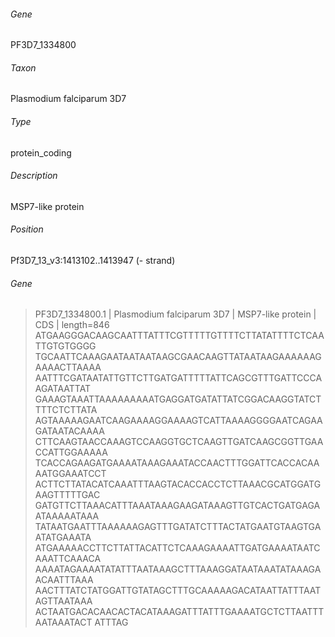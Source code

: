 ###### Gene
PF3D7_1334800
###### Taxon
Plasmodium falciparum 3D7
###### Type
protein_coding
###### Description
MSP7-like protein
###### Position
Pf3D7_13_v3:1413102..1413947 (- strand)
###### Gene
>PF3D7_1334800.1  | Plasmodium falciparum 3D7 | MSP7-like protein | CDS | length=846
ATGAAGGGACAAGCAATTTATTTCGTTTTTGTTTTCTTATATTTTCTCAATTGTGTGGGG
TGCAATTCAAAGAATAATAATAAGCGAACAAGTTATAATAAGAAAAAAGAAAACTTAAAA
AATTTCGATAATATTGTTCTTGATGATTTTTATTCAGCGTTTGATTCCCAAGATAATTAT
GAAAGTAAATTAAAAAAAAATGAGGATGATATTATCGGACAAGGTATCTTTTCTCTTATA
AGTAAAAAGAATCAAGAAAAGGAAAAGTCATTAAAAGGGGAATCAGAAGATAATACAAAA
CTTCAAGTAACCAAAGTCCAAGGTGCTCAAGTTGATCAAGCGGTTGAACCATTGGAAAAA
TCACCAGAAGATGAAAATAAAGAAATACCAACTTTGGATTCACCACAAAATGGAAATCCT
ACTTCTTATACATCAAATTTAAGTACACCACCTCTTAAACGCATGGATGAAGTTTTTGAC
GATGTTCTTAAACATTTAAATAAAGAAGATAAAGTTGTCACTGATGAGAATAAAAATAAA
TATAATGAATTTAAAAAAGAGTTTGATATCTTTACTATGAATGTAAGTGAATATGAAATA
ATGAAAAACCTTCTTATTACATTCTCAAAGAAAATTGATGAAAATAATCAAATTCAAACA
AAAATAGAAAATATATTTAATAAAGCTTTAAAGGATAATAAATATAAAGAACAATTTAAA
AACTTTATCTATGGATTGTATAGCTTTGCAAAAAGACATAATTATTTAATAGTTAATAAA
ACTAATGACACAACACTACATAAAGATTTATTTGAAAATGCTCTTAATTTAATAAATACT
ATTTAG
